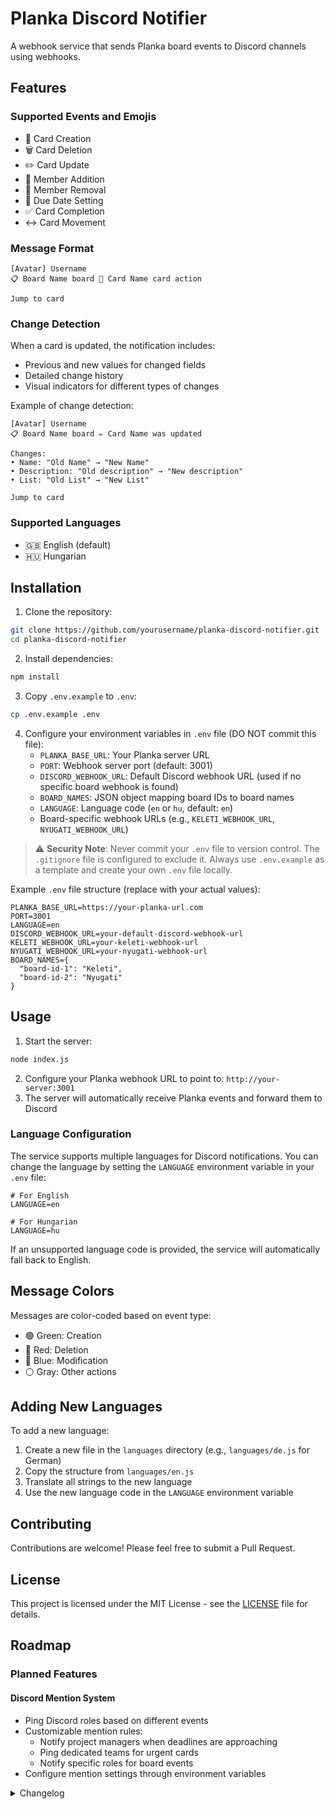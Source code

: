 # Planka Discord Notifier

A webhook service that sends Planka board events to Discord channels using webhooks.

## Features

### Supported Events and Emojis
- 📝 Card Creation
- 🗑️ Card Deletion
- ✏️ Card Update
- 👥 Member Addition
- 👤 Member Removal
- 📅 Due Date Setting
- ✅ Card Completion
- ↔️ Card Movement

### Message Format
```
[Avatar] Username
📋 Board Name board 📝 Card Name card action

Jump to card
```

### Change Detection
When a card is updated, the notification includes:
- Previous and new values for changed fields
- Detailed change history
- Visual indicators for different types of changes

Example of change detection:
```
[Avatar] Username
📋 Board Name board ✏️ Card Name was updated

Changes:
• Name: "Old Name" → "New Name"
• Description: "Old description" → "New description"
• List: "Old List" → "New List"

Jump to card
```

### Supported Languages
- 🇬🇧 English (default)
- 🇭🇺 Hungarian

## Installation

1. Clone the repository:
```bash
git clone https://github.com/yourusername/planka-discord-notifier.git
cd planka-discord-notifier
```
2. Install dependencies:
```bash
npm install
```
3. Copy `.env.example` to `.env`:
```bash
cp .env.example .env
```
4. Configure your environment variables in `.env` file (DO NOT commit this file):
   - `PLANKA_BASE_URL`: Your Planka server URL
   - `PORT`: Webhook server port (default: 3001)
   - `DISCORD_WEBHOOK_URL`: Default Discord webhook URL (used if no specific board webhook is found)
   - `BOARD_NAMES`: JSON object mapping board IDs to board names
   - `LANGUAGE`: Language code (`en` or `hu`, default: `en`)
   - Board-specific webhook URLs (e.g., `KELETI_WEBHOOK_URL`, `NYUGATI_WEBHOOK_URL`)

> ⚠️ **Security Note**: Never commit your `.env` file to version control. The `.gitignore` file is configured to exclude it. Always use `.env.example` as a template and create your own `.env` file locally.

Example `.env` file structure (replace with your actual values):
```env
PLANKA_BASE_URL=https://your-planka-url.com
PORT=3001
LANGUAGE=en
DISCORD_WEBHOOK_URL=your-default-discord-webhook-url
KELETI_WEBHOOK_URL=your-keleti-webhook-url
NYUGATI_WEBHOOK_URL=your-nyugati-webhook-url
BOARD_NAMES={
  "board-id-1": "Keleti",
  "board-id-2": "Nyugati"
}
```

## Usage

1. Start the server:
```bash
node index.js
```
2. Configure your Planka webhook URL to point to: `http://your-server:3001`
3. The server will automatically receive Planka events and forward them to Discord

### Language Configuration

The service supports multiple languages for Discord notifications. You can change the language by setting the `LANGUAGE` environment variable in your `.env` file:

```env
# For English
LANGUAGE=en

# For Hungarian
LANGUAGE=hu
```

If an unsupported language code is provided, the service will automatically fall back to English.

## Message Colors

Messages are color-coded based on event type:
- 🟢 Green: Creation
- 🔴 Red: Deletion
- 🔵 Blue: Modification
- ⚪ Gray: Other actions

## Adding New Languages

To add a new language:

1. Create a new file in the `languages` directory (e.g., `languages/de.js` for German)
2. Copy the structure from `languages/en.js`
3. Translate all strings to the new language
4. Use the new language code in the `LANGUAGE` environment variable

## Contributing

Contributions are welcome! Please feel free to submit a Pull Request.

## License

This project is licensed under the MIT License - see the [LICENSE](LICENSE) file for details.

## Roadmap

### Planned Features

#### Discord Mention System
- Ping Discord roles based on different events
- Customizable mention rules:
  - Notify project managers when deadlines are approaching
  - Ping dedicated teams for urgent cards
  - Notify specific roles for board events
- Configure mention settings through environment variables

<details>
<summary>Changelog</summary>

### [1.0.3] - 2024-03-19
#### Added
- Change detection system for card updates
- Detailed change history in notifications
- Visual indicators for different types of changes
- Previous and new value comparison

### [1.0.2] - 2024-03-19
#### Added
- Error notification system with Discord integration
- @planka mention for error notifications
- Detailed error reporting with stack traces
- Version and timestamp information in error messages

### [1.0.1] - 2024-03-19
#### Changed
- Modified Discord message format: "View card" link instead of "moved"
- Improved Hungarian translations

### [1.0.0] - 2024-03-19
#### Added
- Webhook service for forwarding Planka events to Discord
- Supported events:
  - Card Creation
  - Card Deletion
  - Card Update
  - Member Addition
  - Member Removal
  - Due Date Setting
  - Card Completion
  - Card Movement
- Multi-language support (English, Hungarian)
- Color-coded messages based on event type
- Environment variable configuration
- Custom board name mapping
</details>